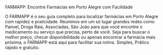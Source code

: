 FARMAPP: Encontre Farmácias em Porto Alegre com Facilidade

O FARMAPP é o seu guia completo para localizar farmácias em Porto Alegre com rapidez e praticidade. Reunimos em um só lugar grandes redes como Panvel, Droga Raia, Associadas, São João para que você encontre o medicamento ou serviço que precisa, perto de você. Seja para buscar o melhor preço, checar disponibilidade ou apenas encontrar a farmácia mais próxima, o FARMAPP está aqui para facilitar sua rotina. Simples, Prático rápido e gratuito.
